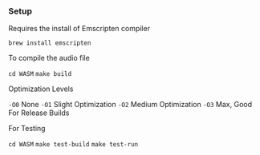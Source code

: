 ### Setup

Requires the install of Emscripten compiler

`brew install emscripten`

To compile the audio file

`cd WASM`
`make build`

Optimization Levels

`-O0` None
`-O1` Slight Optimization
`-O2` Medium Optimization
`-O3` Max, Good For Release Builds

For Testing

`cd WASM`
`make test-build`
`make test-run`
